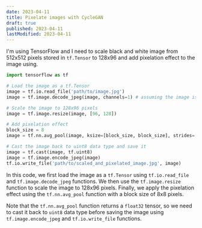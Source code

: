 ```yaml
---
date: 2023-04-11
title: Pixelate images with CycleGAN
draft: true
published: 2023-04-11
lastModified: 2023-04-11
---
```



I'm using TensorFlow and I need to scale black and white image from 512x512 pixels stored in `tf.Tensor` to 128x96 and add pixelation effect to the image using.


```py
import tensorflow as tf

# Load the image as a tf.Tensor
image = tf.io.read_file('path/to/image.jpg')
image = tf.image.decode_jpeg(image, channels=1) # assuming the image is black and white

# Scale the image to 128x96 pixels
image = tf.image.resize(image, [96, 128])

# Add pixelation effect
block_size = 8
image = tf.nn.avg_pool(image, ksize=[block_size, block_size], strides=[block_size, block_size], padding='VALID')

# Cast the image back to uint8 data type and save it
image = tf.cast(image, tf.uint8)
image = tf.image.encode_jpeg(image)
tf.io.write_file('path/to/scaled_and_pixelated_image.jpg', image)
```

In this code, we first load the image as a `tf.Tensor` using `tf.io.read_file` and `tf.image.decode_jpeg` functions. We then use the `tf.image.resize` function to scale the image to 128x96 pixels. Finally, we apply the pixelation effect using the `tf.nn.avg_pool` function with a block size of 8x8 pixels.

Note that the `tf.nn.avg_pool` function returns a `float32` tensor, so we need to cast it back to `uint8` data type before saving the image using `tf.image.encode_jpeg` and `tf.io.write_file` functions.